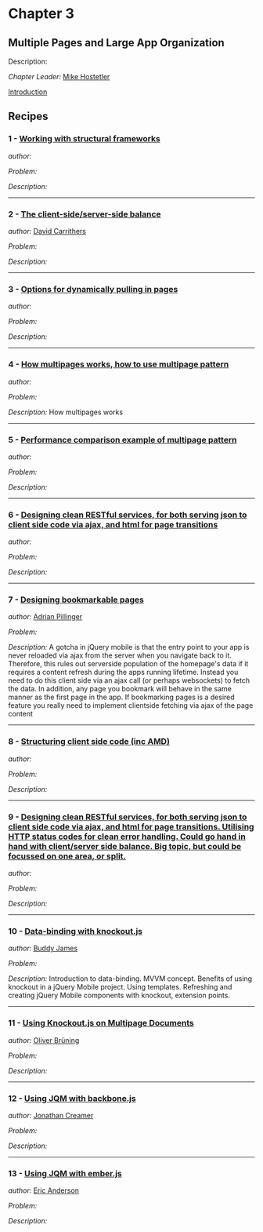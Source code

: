 # Chapter 3

## Multiple Pages and Large App Organization

Description: 

*Chapter Leader:* <a href="mailto:mike@appendto.com">Mike Hostetler</a>

<a href="/jquerymobilecookbook/book/blob/master/3-multiple-pages-and-large-app-organization/introduction.adoc">Introduction</a>

## Recipes

### 1 - <a href="/jquerymobilecookbook/book/blob/master/3-multiple-pages-and-large-app-organization/recipe-1.adoc">Working with structural frameworks</a>
*author:* <a href="mailto:"></a>

*Problem:* 

*Description:* 

---

### 2 - <a href="/jquerymobilecookbook/book/blob/master/3-multiple-pages-and-large-app-organization/recipe-2.adoc">The client-side/server-side balance</a>
*author:* <a href="mailto:dcarrith@gmail.com">David Carrithers</a>

*Problem:* 

*Description:* 

---

### 3 - <a href="/jquerymobilecookbook/book/blob/master/3-multiple-pages-and-large-app-organization/recipe-3.adoc">Options for dynamically pulling in pages</a>
*author:* <a href="mailto:"></a>

*Problem:* 

*Description:* 

---

### 4 - <a href="/jquerymobilecookbook/book/blob/master/3-multiple-pages-and-large-app-organization/recipe-4.adoc">How multipages works, how to use multipage pattern</a>
*author:* <a href="mailto:"></a>

*Problem:* 

*Description:* How multipages works

---

### 5 - <a href="/jquerymobilecookbook/book/blob/master/3-multiple-pages-and-large-app-organization/recipe-5.adoc">Performance comparison example of multipage pattern</a>
*author:* <a href="mailto:"></a>

*Problem:* 

*Description:* 

---

### 6 - <a href="/jquerymobilecookbook/book/blob/master/3-multiple-pages-and-large-app-organization/recipe-6.adoc">Designing clean RESTful services, for both serving json to client side code via ajax, and html for page transitions</a>
*author:* <a href="mailto:"></a>

*Problem:* 

*Description:* 

---

### 7 - <a href="/jquerymobilecookbook/book/blob/master/3-multiple-pages-and-large-app-organization/recipe-7.adoc">Designing bookmarkable pages</a>
*author:* <a href="mailto:adrian.pillinger@gmail.com">Adrian Pillinger</a>

*Problem:* 

*Description:* A gotcha in jQuery mobile is that the entry point to your app is never reloaded via ajax from the server when you navigate back to it. Therefore, this rules out serverside population of the homepage's data if it requires a content refresh during the apps running lifetime. Instead you need to do this client side via an ajax call (or perhaps websockets) to fetch the data. In addition, any page you bookmark will behave in the same manner as the first page in the app. If bookmarking pages is a desired feature you really need to implement clientside fetching via ajax of the page content

---

### 8 - <a href="/jquerymobilecookbook/book/blob/master/3-multiple-pages-and-large-app-organization/recipe-8.adoc">Structuring client side code (inc AMD)</a>
*author:* <a href="mailto:"></a>

*Problem:* 

*Description:*  

---

### 9 - <a href="/jquerymobilecookbook/book/blob/master/3-multiple-pages-and-large-app-organization/recipe-9.adoc">Designing clean RESTful services, for both serving json to client side code via ajax, and html for page transitions. Utilising HTTP status codes for clean error handling. Could go hand in hand with client/server side balance. Big topic, but could be focussed on one area, or split.</a>
*author:* <a href="mailto:"></a>

*Problem:* 

*Description:* 

---

### 10 - <a href="/jquerymobilecookbook/book/blob/master/3-multiple-pages-and-large-app-organization/recipe-10.adoc">Data-binding with knockout.js</a>
*author:* <a href="mailto:buddy@refactorthis.net">Buddy James</a>

*Problem:* 

*Description:* Introduction to data-binding. MVVM concept. Benefits of using knockout in a jQuery Mobile project. Using templates. Refreshing and creating jQuery Mobile components with knockout, extension points.

---

### 11 - <a href="/jquerymobilecookbook/book/blob/master/3-multiple-pages-and-large-app-organization/recipe-11.adoc">Using Knockout.js on Multipage Documents</a>
*author:* <a href="mailto:obruening@yahoo.com">Oliver Brüning</a>

*Problem:* 

*Description:* 

---

### 12 - <a href="/jquerymobilecookbook/book/blob/master/3-multiple-pages-and-large-app-organization/recipe-12.adoc">Using JQM with backbone.js</a>
*author:* <a href="mailto:jcreamer@appendto.com">Jonathan Creamer</a>

*Problem:* 

*Description:* 

---

### 13 - <a href="/jquerymobilecookbook/book/blob/master/3-multiple-pages-and-large-app-organization/recipe-13.adoc">Using JQM with ember.js</a>
*author:* <a href="mailto:EricAnderson1011@gmail.com">Eric Anderson</a>

*Problem:* 

*Description:* 

